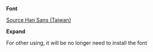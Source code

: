 **Font**

[Source Han Sans (Taiwan)](https://github.com/adobe-fonts/source-han-sans/tree/release#region-specific-subset-otfs)

**Expand**

For other using, it will be no longer need to install the font
